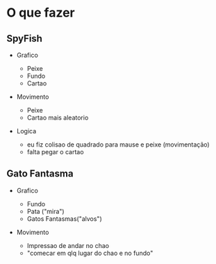 # O que fazer

## SpyFish

* Grafico
  * Peixe
  * Fundo
  * Cartao

* Movimento
  * Peixe
  * Cartao mais aleatorio
  
* Logica
  * eu fiz colisao de quadrado para mause e peixe (movimentação)
  * falta pegar o cartao

## Gato Fantasma

* Grafico
  * Fundo
  * Pata ("mira")
  * Gatos Fantasmas("alvos")

* Movimento
  * Impressao de andar no chao
  * "comecar em qlq lugar do chao e no fundo"
